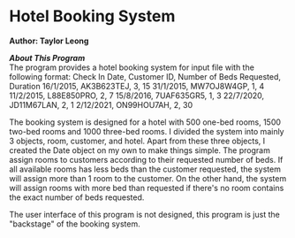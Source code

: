 # Hotel Booking System
**Author: Taylor Leong**

***About This Program*** \
The program provides a hotel booking system for input file with the following format: 
Check In Date, Customer ID, Number of Beds Requested, Duration 
16/1/2015, AK3B623TEJ, 3, 15 
31/1/2015, MW7OJ8W4GP, 1, 4 
11/2/2015, L88E850PRO, 2, 7 
15/8/2016, 7UAF635GR5, 1, 3 
22/7/2020, JD11M67LAN, 2, 1 
2/12/2021, ON99HOU7AH, 2, 30 

The booking system is designed for a hotel with 500 one-bed rooms, 1500 two-bed rooms and 1000 three-bed rooms. 
I divided the system into mainly 3 objects, room, customer, and hotel. Apart from these three objects, I created the Date object on my own to make things simple. 
The program assign rooms to customers according to their requested number of beds. If all available rooms has less beds than the customer requested, 
the system will assign more than 1 room to the customer. On the other hand, the system will assign rooms with more bed than requested 
if there's no room contains the exact number of beds requested. 

The user interface of this program is not designed, this program is just the "backstage" of the booking system.


